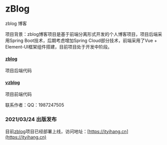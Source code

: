 # zBlog
zblog 博客

项目背景：zblog博客项目是基于前端分离形式开发的个人博客项目，项目后端采用Spring Boot技术，后期考虑增加Spring Cloud部分技术，前端采用了Vue + Element-UI框架组件搭建，目前项目处于开发中阶段。

#### [zblog](https://github.com/Joues/zBlog/tree/main/zblog) 
项目后端代码

#### [vzblog](https://github.com/Joues/zBlog/tree/main/zblogv) 
项目前端代码

联系作者：QQ：1987247505

### 2021/03/24 出版发布
目前[zblog](https://ityihang.cn)项目已经部署上线，访问地址：[https://ityihang.cn](https://ityihang.cn)
